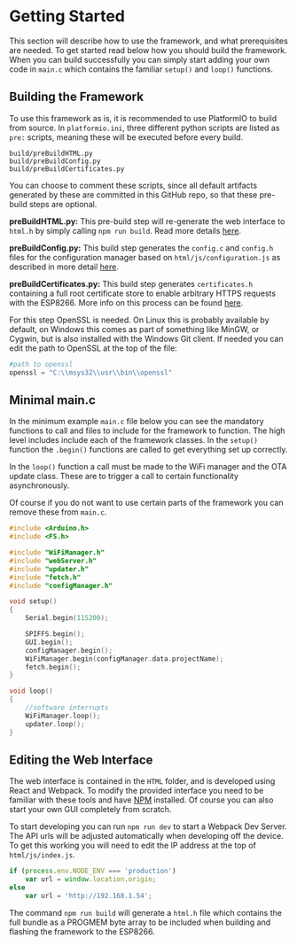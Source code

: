 # Getting Started

This section will describe how to use the framework, and what prerequisites are needed. To get started read below how you should build the framework. When you can build successfully you can simply start adding your own code in `main.c` which contains the familiar `setup()` and `loop()` functions.

## Building the Framework

To use this framework as is, it is recommended to use PlatformIO to build from source. In `platformio.ini`, three different python scripts are listed as `pre:` scripts, meaning these will be executed before every build.

```
build/preBuildHTML.py
build/preBuildConfig.py
build/preBuildCertificates.py
```

You can choose to comment these scripts, since all default artifacts generated by these are committed in this GitHub repo, so that these pre-build steps are optional.

**preBuildHTML.py:** This pre-build step will re-generate the web interface to `html.h` by simply calling `npm run build`. Read more details [here](https://github.com/maakbaas/esp8266-iot-framework/blob/master/docs/getting-started.md#editing-the-web-interface).

**preBuildConfig.py:** This build step generates the `config.c` and `config.h` files for the configuration manager based on `html/js/configuration.js` as described in more detail [here](https://github.com/maakbaas/esp8266-iot-framework/blob/master/docs/config-manager.md).

**preBuildCertificates.py:** This build step generates `certificates.h` containing a full root certificate store to enable arbitrary HTTPS requests with the ESP8266. More info on this process can be found [here](https://github.com/maakbaas/esp8266-iot-framework/blob/master/docs/fetch.md).

For this step OpenSSL is needed. On Linux this is probably available by default, on Windows this comes as part of something like MinGW, or Cygwin, but is also installed with the Windows Git client. If needed you can edit the path to OpenSSL at the top of the file:

```python
#path to openssl
openssl = "C:\\msys32\\usr\\bin\\openssl"
```

## Minimal main.c

In the minimum example `main.c` file below you can see the mandatory functions to call and files to include for the framework to function. The high level includes include each of the framework classes. In the `setup()` function the `.begin()` functions are called to get everything set up correctly.

In the `loop()` function a call must be made to the WiFi manager and the OTA update class. These are to trigger a call to certain functionality asynchronously.

Of course if you do not want to use certain parts of the framework you can remove these from `main.c`.

```c++
#include <Arduino.h>
#include <FS.h>

#include "WiFiManager.h"
#include "webServer.h"
#include "updater.h"
#include "fetch.h"
#include "configManager.h"

void setup()
{
    Serial.begin(115200);

    SPIFFS.begin();
    GUI.begin();
    configManager.begin();
    WiFiManager.begin(configManager.data.projectName);
    fetch.begin();
}

void loop()
{
    //software interrupts
    WiFiManager.loop();
    updater.loop();
}
```

## Editing the Web Interface

The web interface is contained in the `HTML` folder, and is developed using React and Webpack. To modify the provided interface you need to be familiar with these tools and have [NPM](https://www.npmjs.com/get-npm) installed. Of course you can also start your own GUI completely from scratch.

To start developing you can run `npm run dev` to start a Webpack Dev Server. The API urls will be adjusted automatically when developing off the device. To get this working you will need to edit the IP address at the top of `html/js/index.js`.

```javascript
if (process.env.NODE_ENV === 'production')
    var url = window.location.origin;
else
    var url = 'http://192.168.1.54';
```
The command `npm run build` will generate a `html.h` file which contains the full bundle as a PROGMEM byte array to be included when building and flashing the framework to the ESP8266.
